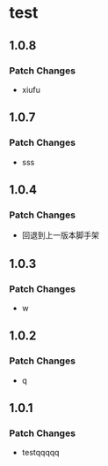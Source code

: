 # test

## 1.0.8

### Patch Changes

- xiufu

## 1.0.7

### Patch Changes

- sss

## 1.0.4

### Patch Changes

- 回退到上一版本脚手架

## 1.0.3

### Patch Changes

- w

## 1.0.2

### Patch Changes

- q

## 1.0.1

### Patch Changes

- testqqqqq
